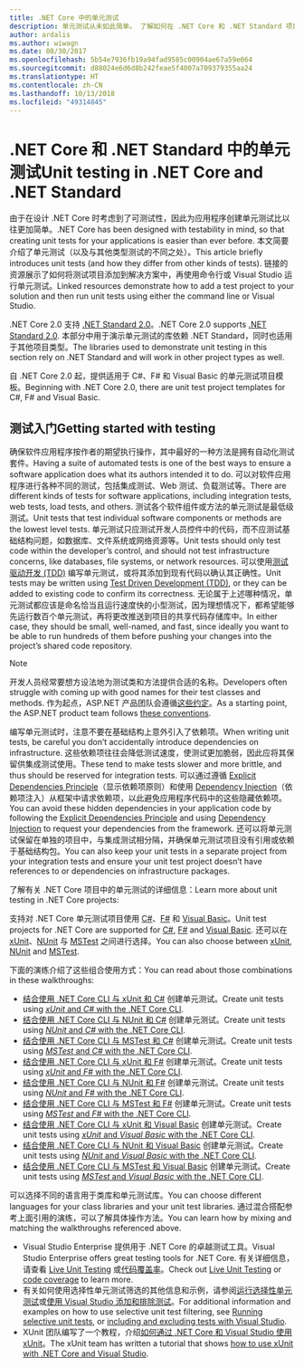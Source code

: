 ```yaml
---
title: .NET Core 中的单元测试
description: 单元测试从未如此简单。 了解如何在 .NET Core 和 .NET Standard 项目中使用单元测试。
author: ardalis
ms.author: wiwagn
ms.date: 08/30/2017
ms.openlocfilehash: 5b54e7936fb19a94fad9585c00904ae67a59e064
ms.sourcegitcommit: d88024e6d6d8b242feae5f4007a709379355aa24
ms.translationtype: HT
ms.contentlocale: zh-CN
ms.lasthandoff: 10/13/2018
ms.locfileid: "49314845"
---
```

# <a name="unit-testing-in-net-core-and-net-standard"></a><span data-ttu-id="cb38e-104">.NET Core 和 .NET Standard 中的单元测试</span><span class="sxs-lookup"><span data-stu-id="cb38e-104">Unit testing in .NET Core and .NET Standard</span></span>

<span data-ttu-id="cb38e-105">由于在设计 .NET Core 时考虑到了可测试性，因此为应用程序创建单元测试比以往更加简单。</span><span class="sxs-lookup"><span data-stu-id="cb38e-105">.NET Core has been designed with testability in mind, so that creating unit tests for your applications is easier than ever before.</span></span> <span data-ttu-id="cb38e-106">本文简要介绍了单元测试（以及与其他类型测试的不同之处）。</span><span class="sxs-lookup"><span data-stu-id="cb38e-106">This article briefly introduces unit tests (and how they differ from other kinds of tests).</span></span> <span data-ttu-id="cb38e-107">链接的资源展示了如何将测试项目添加到解决方案中，再使用命令行或 Visual Studio 运行单元测试。</span><span class="sxs-lookup"><span data-stu-id="cb38e-107">Linked resources demonstrate how to add a test project to your solution and then run unit tests using either the command line or Visual Studio.</span></span>

<span data-ttu-id="cb38e-108">.NET Core 2.0 支持 [.NET Standard 2.0](../../standard/net-standard.md)。</span><span class="sxs-lookup"><span data-stu-id="cb38e-108">.NET Core 2.0 supports [.NET Standard 2.0](../../standard/net-standard.md).</span></span> <span data-ttu-id="cb38e-109">本部分中用于演示单元测试的库依赖 .NET Standard，同时也适用于其他项目类型。</span><span class="sxs-lookup"><span data-stu-id="cb38e-109">The libraries used to demonstrate unit testing in this section rely on .NET Standard and will work in other project types as well.</span></span>

<span data-ttu-id="cb38e-110">自 .NET Core 2.0 起，提供适用于 C#、F# 和 Visual Basic 的单元测试项目模板。</span><span class="sxs-lookup"><span data-stu-id="cb38e-110">Beginning with .NET Core 2.0, there are unit test project templates for C#, F# and Visual Basic.</span></span>

## <a name="getting-started-with-testing"></a><span data-ttu-id="cb38e-111">测试入门</span><span class="sxs-lookup"><span data-stu-id="cb38e-111">Getting started with testing</span></span>

<span data-ttu-id="cb38e-112">确保软件应用程序按作者的期望执行操作，其中最好的一种方法是拥有自动化测试套件。</span><span class="sxs-lookup"><span data-stu-id="cb38e-112">Having a suite of automated tests is one of the best ways to ensure a software application does what its authors intended it to do.</span></span> <span data-ttu-id="cb38e-113">可以对软件应用程序进行各种不同的测试，包括集成测试、Web 测试、负载测试等。</span><span class="sxs-lookup"><span data-stu-id="cb38e-113">There are different kinds of tests for software applications, including integration tests, web tests, load tests, and others.</span></span> <span data-ttu-id="cb38e-114">测试各个软件组件或方法的单元测试是最低级测试。</span><span class="sxs-lookup"><span data-stu-id="cb38e-114">Unit tests that test individual software components or methods are the lowest level tests.</span></span> <span data-ttu-id="cb38e-115">单元测试只应测试开发人员控件中的代码，而不应测试基础结构问题，如数据库、文件系统或网络资源等。</span><span class="sxs-lookup"><span data-stu-id="cb38e-115">Unit tests should only test code within the developer’s control, and should not test infrastructure concerns, like databases, file systems, or network resources.</span></span> <span data-ttu-id="cb38e-116">可以使用[测试驱动开发 (TDD)](https://deviq.com/test-driven-development/) 编写单元测试，或将其添加到现有代码以确认其正确性。</span><span class="sxs-lookup"><span data-stu-id="cb38e-116">Unit tests may be written using [Test Driven Development (TDD)](https://deviq.com/test-driven-development/), or they can be added to existing code to confirm its correctness.</span></span> <span data-ttu-id="cb38e-117">无论属于上述哪种情况，单元测试都应该是命名恰当且运行速度快的小型测试，因为理想情况下，都希望能够先运行数百个单元测试，再将更改推送到项目的共享代码存储库中。</span><span class="sxs-lookup"><span data-stu-id="cb38e-117">In either case, they should be small, well-named, and fast, since ideally you want to be able to run hundreds of them before pushing your changes into the project’s shared code repository.</span></span>

> [!NOTE]
> <span data-ttu-id="cb38e-118">开发人员经常要想方设法地为测试类和方法提供合适的名称。</span><span class="sxs-lookup"><span data-stu-id="cb38e-118">Developers often struggle with coming up with good names for their test classes and methods.</span></span> <span data-ttu-id="cb38e-119">作为起点，ASP.NET 产品团队会遵循[这些约定](https://github.com/aspnet/Home/wiki/Engineering-guidelines#unit-tests-and-functional-tests)。</span><span class="sxs-lookup"><span data-stu-id="cb38e-119">As a starting point, the ASP.NET product team follows [these conventions](https://github.com/aspnet/Home/wiki/Engineering-guidelines#unit-tests-and-functional-tests).</span></span>

<span data-ttu-id="cb38e-120">编写单元测试时，注意不要在基础结构上意外引入了依赖项。</span><span class="sxs-lookup"><span data-stu-id="cb38e-120">When writing unit tests, be careful you don’t accidentally introduce dependencies on infrastructure.</span></span> <span data-ttu-id="cb38e-121">这些依赖项往往会降低测试速度，使测试更加脆弱，因此应将其保留供集成测试使用。</span><span class="sxs-lookup"><span data-stu-id="cb38e-121">These tend to make tests slower and more brittle, and thus should be reserved for integration tests.</span></span> <span data-ttu-id="cb38e-122">可以通过遵循 [Explicit Dependencies Principle](https://deviq.com/explicit-dependencies-principle/)（显示依赖项原则）和使用 [Dependency Injection](/aspnet/core/fundamentals/dependency-injection)（依赖项注入）从框架中请求依赖项，以此避免应用程序代码中的这些隐藏依赖项。</span><span class="sxs-lookup"><span data-stu-id="cb38e-122">You can avoid these hidden dependencies in your application code by following the [Explicit Dependencies Principle](https://deviq.com/explicit-dependencies-principle/) and using [Dependency Injection](/aspnet/core/fundamentals/dependency-injection) to request your dependencies from the framework.</span></span> <span data-ttu-id="cb38e-123">还可以将单元测试保留在单独的项目中，与集成测试相分隔，并确保单元测试项目没有引用或依赖于基础结构包。</span><span class="sxs-lookup"><span data-stu-id="cb38e-123">You can also keep your unit tests in a separate project from your integration tests and ensure your unit test project doesn’t have references to or dependencies on infrastructure packages.</span></span>

<span data-ttu-id="cb38e-124">了解有关 .NET Core 项目中的单元测试的详细信息：</span><span class="sxs-lookup"><span data-stu-id="cb38e-124">Learn more about unit testing in .NET Core projects:</span></span>

<span data-ttu-id="cb38e-125">支持对 .NET Core 单元测试项目使用 [C#](../../csharp/index.md)、[F#](../../fsharp/index.md) 和 [Visual Basic](../../visual-basic/index.md)。</span><span class="sxs-lookup"><span data-stu-id="cb38e-125">Unit test projects for .NET Core are supported for [C#](../../csharp/index.md), [F#](../../fsharp/index.md) and [Visual Basic](../../visual-basic/index.md).</span></span> <span data-ttu-id="cb38e-126">还可以在 [xUnit](https://xunit.github.io)、[NUnit](https://nunit.org) 与 [MSTest](https://github.com/Microsoft/vstest-docs) 之间进行选择。</span><span class="sxs-lookup"><span data-stu-id="cb38e-126">You can also choose between [xUnit](https://xunit.github.io), [NUnit](https://nunit.org) and [MSTest](https://github.com/Microsoft/vstest-docs).</span></span>

<span data-ttu-id="cb38e-127">下面的演练介绍了这些组合使用方式：</span><span class="sxs-lookup"><span data-stu-id="cb38e-127">You can read about those combinations in these walkthroughs:</span></span>

* <span data-ttu-id="cb38e-128">[结合使用 .NET Core CLI 与 xUnit 和 C#](unit-testing-with-dotnet-test.md) 创建单元测试。</span><span class="sxs-lookup"><span data-stu-id="cb38e-128">Create unit tests using [*xUnit* and *C#* with the .NET Core CLI](unit-testing-with-dotnet-test.md).</span></span>
* <span data-ttu-id="cb38e-129">[结合使用 .NET Core CLI 与 NUnit 和 C#](unit-testing-with-nunit.md) 创建单元测试。</span><span class="sxs-lookup"><span data-stu-id="cb38e-129">Create unit tests using [*NUnit* and *C#* with the .NET Core CLI](unit-testing-with-nunit.md).</span></span>
* <span data-ttu-id="cb38e-130">[结合使用 .NET Core CLI 与 MSTest 和 C#](unit-testing-with-mstest.md) 创建单元测试。</span><span class="sxs-lookup"><span data-stu-id="cb38e-130">Create unit tests using [*MSTest* and *C#* with the .NET Core CLI](unit-testing-with-mstest.md).</span></span>
* <span data-ttu-id="cb38e-131">[结合使用 .NET Core CLI 与 xUnit 和 F#](unit-testing-fsharp-with-dotnet-test.md) 创建单元测试。</span><span class="sxs-lookup"><span data-stu-id="cb38e-131">Create unit tests using [*xUnit* and *F#* with the .NET Core CLI](unit-testing-fsharp-with-dotnet-test.md).</span></span>
* <span data-ttu-id="cb38e-132">[结合使用 .NET Core CLI 与 NUnit 和 F#](unit-testing-fsharp-with-nunit.md) 创建单元测试。</span><span class="sxs-lookup"><span data-stu-id="cb38e-132">Create unit tests using [*NUnit* and *F#* with the .NET Core CLI](unit-testing-fsharp-with-nunit.md).</span></span>
* <span data-ttu-id="cb38e-133">[结合使用 .NET Core CLI 与 MSTest 和 F#](unit-testing-fsharp-with-mstest.md) 创建单元测试。</span><span class="sxs-lookup"><span data-stu-id="cb38e-133">Create unit tests using [*MSTest* and *F#* with the .NET Core CLI](unit-testing-fsharp-with-mstest.md).</span></span>
* <span data-ttu-id="cb38e-134">[结合使用 .NET Core CLI 与 xUnit 和 Visual Basic](unit-testing-visual-basic-with-dotnet-test.md) 创建单元测试。</span><span class="sxs-lookup"><span data-stu-id="cb38e-134">Create unit tests using [*xUnit* and *Visual Basic* with the .NET Core CLI](unit-testing-visual-basic-with-dotnet-test.md).</span></span>
* <span data-ttu-id="cb38e-135">[结合使用 .NET Core CLI 与 NUnit 和 Visual Basic](unit-testing-visual-basic-with-nunit.md) 创建单元测试。</span><span class="sxs-lookup"><span data-stu-id="cb38e-135">Create unit tests using [*NUnit* and *Visual Basic* with the .NET Core CLI](unit-testing-visual-basic-with-nunit.md).</span></span>
* <span data-ttu-id="cb38e-136">[结合使用 .NET Core CLI 与 MSTest 和 Visual Basic](unit-testing-visual-basic-with-mstest.md) 创建单元测试。</span><span class="sxs-lookup"><span data-stu-id="cb38e-136">Create unit tests using [*MSTest* and *Visual Basic* with the .NET Core CLI](unit-testing-visual-basic-with-mstest.md).</span></span>

<span data-ttu-id="cb38e-137">可以选择不同的语言用于类库和单元测试库。</span><span class="sxs-lookup"><span data-stu-id="cb38e-137">You can choose different languages for your class libraries and your unit test libraries.</span></span> <span data-ttu-id="cb38e-138">通过混合搭配参考上面引用的演练，可以了解具体操作方法。</span><span class="sxs-lookup"><span data-stu-id="cb38e-138">You can learn how by mixing and matching the walkthroughs referenced above.</span></span>

* <span data-ttu-id="cb38e-139">Visual Studio Enterprise 提供用于 .NET Core 的卓越测试工具。</span><span class="sxs-lookup"><span data-stu-id="cb38e-139">Visual Studio Enterprise offers great testing tools for .NET Core.</span></span> <span data-ttu-id="cb38e-140">有关详细信息，请查看 [Live Unit Testing](/visualstudio/test/live-unit-testing) 或[代码覆盖率](https://github.com/Microsoft/vstest-docs/blob/master/docs/analyze.md#working-with-code-coverage)。</span><span class="sxs-lookup"><span data-stu-id="cb38e-140">Check out [Live Unit Testing](/visualstudio/test/live-unit-testing) or [code coverage](https://github.com/Microsoft/vstest-docs/blob/master/docs/analyze.md#working-with-code-coverage) to learn more.</span></span>
* <span data-ttu-id="cb38e-141">有关如何使用选择性单元测试筛选的其他信息和示例，请参阅[运行选择性单元测试](selective-unit-tests.md)或[使用 Visual Studio 添加和排除测试](/visualstudio/test/live-unit-testing#include-and-exclude-test-projects-and-test-methods)。</span><span class="sxs-lookup"><span data-stu-id="cb38e-141">For additional information and examples on how to use selective unit test filtering, see [Running selective unit tests](selective-unit-tests.md), or [including and excluding tests with Visual Studio](/visualstudio/test/live-unit-testing#include-and-exclude-test-projects-and-test-methods).</span></span>
* <span data-ttu-id="cb38e-142">XUnit 团队编写了一个教程，介绍[如何通过 .NET Core 和 Visual Studio 使用 xUnit](https://xunit.github.io/docs/getting-started-dotnet-core.html)。</span><span class="sxs-lookup"><span data-stu-id="cb38e-142">The xUnit team has written a tutorial that shows [how to use xUnit with .NET Core and Visual Studio](https://xunit.github.io/docs/getting-started-dotnet-core.html).</span></span>
